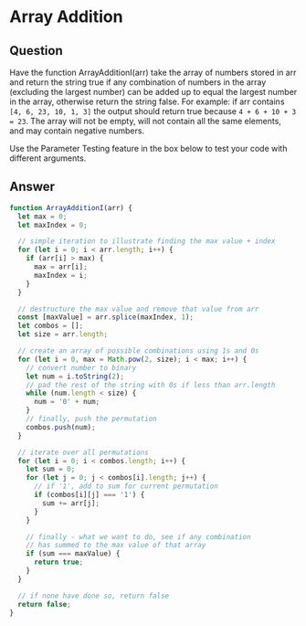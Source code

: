 # Array Addition

## Question

Have the function ArrayAdditionI(arr) take the array of numbers stored in arr and return the string true if any combination of numbers in the array (excluding the largest number) can be added up to equal the largest number in the array, otherwise return the string false. For example: if arr contains `[4, 6, 23, 10, 1, 3]` the output should return true because `4 + 6 + 10 + 3 = 23`. The array will not be empty, will not contain all the same elements, and may contain negative numbers.

Use the Parameter Testing feature in the box below to test your code with different arguments.

## Answer

```javascript
function ArrayAdditionI(arr) {
  let max = 0;
  let maxIndex = 0;

  // simple iteration to illustrate finding the max value + index
  for (let i = 0; i < arr.length; i++) {
    if (arr[i] > max) {
      max = arr[i];
      maxIndex = i;
    }
  }

  // destructure the max value and remove that value from arr
  const [maxValue] = arr.splice(maxIndex, 1);
  let combos = [];
  let size = arr.length;

  // create an array of possible combinations using 1s and 0s
  for (let i = 0, max = Math.pow(2, size); i < max; i++) {
    // convert number to binary
    let num = i.toString(2);
    // pad the rest of the string with 0s if less than arr.length
    while (num.length < size) {
      num = '0' + num;
    }
    // finally, push the permutation
    combos.push(num);
  }

  // iterate over all permutations
  for (let i = 0; i < combos.length; i++) {
    let sum = 0;
    for (let j = 0; j < combos[i].length; j++) {
      // if '1', add to sum for current permutation
      if (combos[i][j] === '1') {
        sum += arr[j];
      }
    }

    // finally - what we want to do, see if any combination
    // has summed to the max value of that array
    if (sum === maxValue) {
      return true;
    }
  }

  // if none have done so, return false
  return false;
}
```
